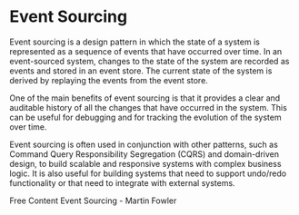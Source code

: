 # Event Sourcing

Event sourcing is a design pattern in which the state of a system is represented as a sequence of events that have occurred over time. In an event-sourced system, changes to the state of the system are recorded as events and stored in an event store. The current state of the system is derived by replaying the events from the event store.

One of the main benefits of event sourcing is that it provides a clear and auditable history of all the changes that have occurred in the system. This can be useful for debugging and for tracking the evolution of the system over time.

Event sourcing is often used in conjunction with other patterns, such as Command Query Responsibility Segregation (CQRS) and domain-driven design, to build scalable and responsive systems with complex business logic. It is also useful for building systems that need to support undo/redo functionality or that need to integrate with external systems.

<ResourceGroupTitle>Free Content</ResourceGroupTitle>
<BadgeLink colorScheme='yellow' badgeText='Read' href='https://martinfowler.com/eaaDev/EventSourcing.html'>Event Sourcing - Martin Fowler</BadgeLink>
